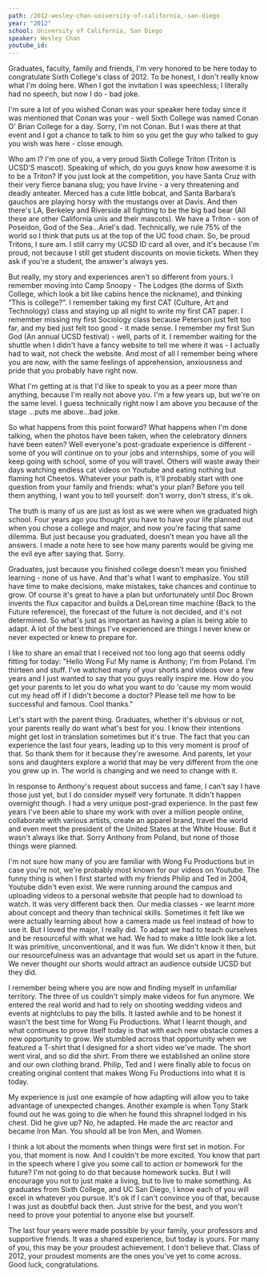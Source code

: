 ```yaml
---
path: /2012-wesley-chan-university-of-california,-san-diego
year: "2012"
school: University of California, San Diego
speaker: Wesley Chan
youtube_id: 
---
```


Graduates, faculty, family and friends, I'm very honored to be here today to congratulate Sixth College's class of 2012. To be honest, I don't really know what I'm doing here.  When I got the invitation I was speechless; I literally had no speech, but now I do - bad joke.

I'm sure a lot of you wished Conan was your speaker here today since it was mentioned that Conan was your - well Sixth College was named Conan O' Brian College for a day. Sorry, I'm not Conan. But I was there at that event and I got a chance to talk to him so you get the guy who talked to guy you wish was here - close enough.

Who am I? I'm one of you, a very proud Sixth College Triton (Triton is UCSD'S mascot). Speaking of which, do you guys know how awesome it is to be a Triton? If you just look at the competition, you have Santa Cruz with their very fierce banana slug; you have Irvine - a very threatening and deadly anteater. Merced has a cute little bobcat, and Santa Barbara’s gauchos are playing horsy with the mustangs over at Davis. And then there's LA, Berkeley and Riverside all fighting to be the big bad bear (All these are other California unis and their mascots). We have a Triton - son of Poseidon, God of the Sea...Ariel's dad. Technically, we rule 75% of the world so I think that puts us at the top of the UC food chain. So, be proud Tritons, I sure am. I still carry my UCSD ID card all over, and it's because I'm proud, not because I still get student discounts on movie tickets. When they ask if you're a student, the answer's always yes.

But really, my story and experiences aren't so different from yours. I remember moving into Camp Snoopy - The Lodges (the dorms of Sixth College, which look a bit like cabins hence the nickname), and thinking “This is college?". I remember taking my first CAT (Culture, Art and Technology) class and staying up all night to write my first CAT paper. I remember missing my first Sociology class because Peterson just felt too far, and my bed just felt too good - it made sense. I remember my first Sun God (An annual UCSD festival) - well, parts of it. I remember waiting for the shuttle when I didn't have a fancy website to tell me where it was - I actually had to wait, not check the website.  And most of all I remember being where you are now, with the same feelings of apprehension, anxiousness and pride that you probably have right now.

What I'm getting at is that I'd like to speak to you as a peer more than anything, because I'm really not above you. I'm a few years up, but we're on the same level. I guess technically right now I am above you because of the stage ...puts me above...bad joke.

So what happens from this point forward? What happens when I'm done talking, when the photos have been taken, when the celebratory dinners have been eaten? Well everyone's post-graduate experience is different - some of you will continue on to your jobs and internships, some of you will keep going with school, some of you will travel. Others will waste away their days watching endless cat videos on Youtube and eating nothing but flaming hot Cheetos. Whatever your path is, it'll probably start with one question from your family and friends: what's your plan? Before you tell them anything, I want you to tell yourself: don't worry, don't stress, it's ok.

The truth is many of us are just as lost as we were when we graduated high school. Four years ago you thought you have to have your life planned out when you chose a college and major, and now you're facing that same dilemma. But just because you graduated, doesn't mean you have all the answers. I made a note here to see how many parents would be giving me the evil eye after saying that. Sorry.

Graduates, just because you finished college doesn't mean you finished learning - none of us have. And that's what I want to emphasize. You still have time to make decisions, make mistakes, take chances and continue to grow. Of course it's great to have a plan but unfortunately until Doc Brown invents the flux capacitor and builds a DeLorean time machine (Back to the Future reference), the forecast of the future is not decided, and it's not determined. So what's just as important as having a plan is being able to adapt. A lot of the best things I've experienced are things I never knew or never expected or knew to prepare for.

I like to share an email that I received not too long ago that seems oddly fitting for today:
"Hello Wong Fu! My name is Anthony; I'm from Poland. I'm thirteen and stuff. I've watched many of your shorts and videos over a few years and I just wanted to say that you guys really inspire me. How do you get your parents to let you do what you want to do 'cause my mom would cut my head off if I didn't become a doctor? Please tell me how to be successful and famous. Cool thanks."

Let's start with the parent thing. Graduates, whether it's obvious or not, your parents really do want what's best for you. I know their intentions might get lost in translation sometimes but it's true. The fact that you can experience the last four years, leading up to this very moment is proof of that. So thank them for it because they're awesome. And parents, let your sons and daughters explore a world that may be very different from the one you grew up in. The world is changing and we need to change with it.

In response to Anthony's request about success and fame, I can't say I have those just yet, but I do consider myself very fortunate. It didn't happen overnight though. I had a very unique post-grad experience. In the past few years I've been able to share my work with over a million people online, collaborate with various artists, create an apparel brand, travel the world and even meet the president of the United States at the White House. But it wasn't always like that. Sorry Anthony from Poland, but none of those things were planned.

I'm not sure how many of you are familiar with Wong Fu Productions but in case you're not, we're probably most known for our videos on Youtube. The funny thing is when I first started with my friends Philip and Ted in 2004, Youtube didn't even exist. We were running around the campus and uploading videos to a personal website that people had to download to watch. It was very different back then. Our media classes - we learnt more about concept and theory than technical skills. Sometimes it felt like we were actually learning about how a camera made us feel instead of how to use it.  But I loved the major, I really did. To adapt we had to teach ourselves and be resourceful with what we had. We had to make a little look like a lot. It was primitive, unconventional, and it was fun. We didn't know it then, but our resourcefulness was an advantage that would set us apart in the future. We never thought our shorts would attract an audience outside UCSD but they did.

I remember being where you are now and finding myself in unfamiliar territory. The three of us couldn't simply make videos for fun anymore. We entered the real world and had to rely on shooting wedding videos and events at nightclubs to pay the bills. It lasted awhile and to be honest it wasn't the best time for Wong Fu Productions. What I learnt though, and what continues to prove itself today is that with each new obstacle comes a new opportunity to grow. We stumbled across that opportunity when we featured a T-shirt that I designed for a short video we've made. The short went viral, and so did the shirt. From there we established an online store and our own clothing brand. Philip, Ted and I were finally able to focus on creating original content that makes Wong Fu Productions into what it is today.

My experience is just one example of how adapting will allow you to take advantage of unexpected changes. Another example is when Tony Stark found out he was going to die when he found this shrapnel lodged in his chest. Did he give up? No, he adapted. He made the arc reactor and became Iron Man. You should all be Iron Men, and Women.

I think a lot about the moments when things were first set in motion. For you, that moment is now. And I couldn't be more excited. You know that part in the speech where I give you some call to action or homework for the future? I'm not going to do that because homework sucks. But I will encourage you not to just make a living, but to live to make something. As graduates from Sixth College, and UC San Diego, I know each of you will excel in whatever you pursue. It's ok if I can't convince you of that, because I was just as doubtful back then. Just strive for the best, and you won't need to prove your potential to anyone else but yourself.

The last four years were made possible by your family, your professors and supportive friends. It was a shared experience, but today is yours. For many of you, this may be your proudest achievement. I don't believe that. Class of 2012, your proudest moments are the ones you've yet to come across. Good luck, congratulations.